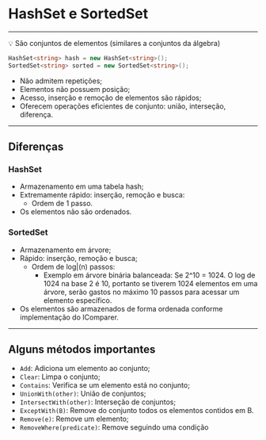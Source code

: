 ﻿# HashSet<T> e SortedSet<T>

---

<aside>
💡 São conjuntos de elementos (similares a conjuntos da álgebra)

</aside>

```csharp
HashSet<string> hash = new HashSet<string>();
SortedSet<string> sorted = new SortedSet<string>();
```

- Não admitem repetições;
- Elementos não possuem posição;
- Acesso, inserção e remoção de elementos são rápidos;
- Oferecem operações eficientes de conjunto: união, interseção, diferença.

---

## Diferenças

### HashSet

- Armazenamento em uma tabela hash;
- Extremamente rápido: inserção, remoção e busca:
    - Ordem de 1 passo.
- Os elementos não são ordenados.

### SortedSet

- Armazenamento em árvore;
- Rápido: inserção, remoção e busca;
    - Ordem de log|(n) passos:
        - Exemplo em árvore binária balanceada: Se 2^10 = 1024. O log de 1024 na base 2 é 10, portanto se tiverem 1024 elementos em uma árvore,  serão gastos no máximo 10 passos para acessar um elemento específico.
- Os elementos são armazenados de forma ordenada conforme implementação do IComparer<T>.

---

## Alguns métodos importantes

- `Add`: Adiciona um elemento ao conjunto;
- `Clear`: Limpa o conjunto;
- `Contains`: Verifica se um elemento está no conjunto;
- `UnionWith(other)`: União de conjuntos;
- `IntersectWith(other)`: Interseção de conjuntos;
- `ExceptWith(B)`: Remove do conjunto todos os elementos contidos em B.
- `Remove(e)`: Remove um elemento;
- `RemoveWhere(predicate)`: Remove seguindo uma condição